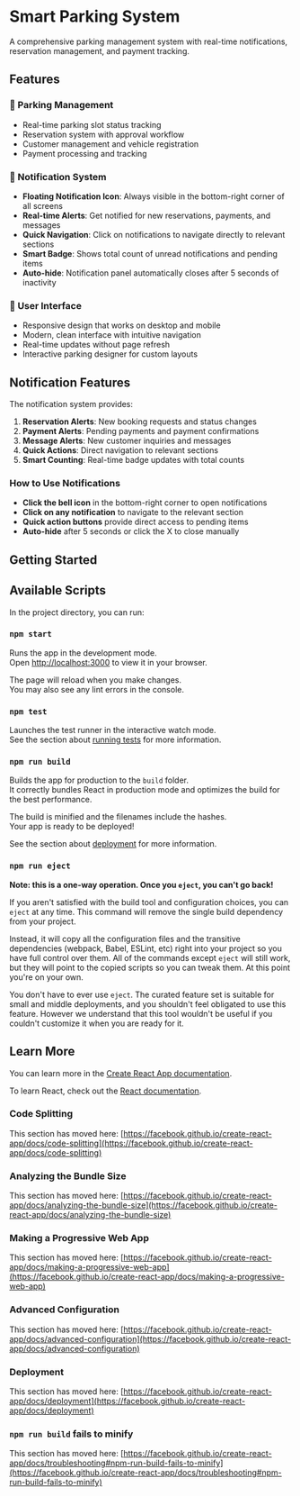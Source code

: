 # Smart Parking System

A comprehensive parking management system with real-time notifications, reservation management, and payment tracking.

## Features

### 🚗 Parking Management
- Real-time parking slot status tracking
- Reservation system with approval workflow
- Customer management and vehicle registration
- Payment processing and tracking

### 🔔 Notification System
- **Floating Notification Icon**: Always visible in the bottom-right corner of all screens
- **Real-time Alerts**: Get notified for new reservations, payments, and messages
- **Quick Navigation**: Click on notifications to navigate directly to relevant sections
- **Smart Badge**: Shows total count of unread notifications and pending items
- **Auto-hide**: Notification panel automatically closes after 5 seconds of inactivity

### 📱 User Interface
- Responsive design that works on desktop and mobile
- Modern, clean interface with intuitive navigation
- Real-time updates without page refresh
- Interactive parking designer for custom layouts

## Notification Features

The notification system provides:

1. **Reservation Alerts**: New booking requests and status changes
2. **Payment Alerts**: Pending payments and payment confirmations  
3. **Message Alerts**: New customer inquiries and messages
4. **Quick Actions**: Direct navigation to relevant sections
5. **Smart Counting**: Real-time badge updates with total counts

### How to Use Notifications

- **Click the bell icon** in the bottom-right corner to open notifications
- **Click on any notification** to navigate to the relevant section
- **Quick action buttons** provide direct access to pending items
- **Auto-hide** after 5 seconds or click the X to close manually

## Getting Started

## Available Scripts

In the project directory, you can run:

### `npm start`

Runs the app in the development mode.\
Open [http://localhost:3000](http://localhost:3000) to view it in your browser.

The page will reload when you make changes.\
You may also see any lint errors in the console.

### `npm test`

Launches the test runner in the interactive watch mode.\
See the section about [running tests](https://facebook.github.io/create-react-app/docs/running-tests) for more information.

### `npm run build`

Builds the app for production to the `build` folder.\
It correctly bundles React in production mode and optimizes the build for the best performance.

The build is minified and the filenames include the hashes.\
Your app is ready to be deployed!

See the section about [deployment](https://facebook.github.io/create-react-app/docs/deployment) for more information.

### `npm run eject`

**Note: this is a one-way operation. Once you `eject`, you can't go back!**

If you aren't satisfied with the build tool and configuration choices, you can `eject` at any time. This command will remove the single build dependency from your project.

Instead, it will copy all the configuration files and the transitive dependencies (webpack, Babel, ESLint, etc) right into your project so you have full control over them. All of the commands except `eject` will still work, but they will point to the copied scripts so you can tweak them. At this point you're on your own.

You don't have to ever use `eject`. The curated feature set is suitable for small and middle deployments, and you shouldn't feel obligated to use this feature. However we understand that this tool wouldn't be useful if you couldn't customize it when you are ready for it.

## Learn More

You can learn more in the [Create React App documentation](https://facebook.github.io/create-react-app/docs/getting-started).

To learn React, check out the [React documentation](https://reactjs.org/).

### Code Splitting

This section has moved here: [https://facebook.github.io/create-react-app/docs/code-splitting](https://facebook.github.io/create-react-app/docs/code-splitting)

### Analyzing the Bundle Size

This section has moved here: [https://facebook.github.io/create-react-app/docs/analyzing-the-bundle-size](https://facebook.github.io/create-react-app/docs/analyzing-the-bundle-size)

### Making a Progressive Web App

This section has moved here: [https://facebook.github.io/create-react-app/docs/making-a-progressive-web-app](https://facebook.github.io/create-react-app/docs/making-a-progressive-web-app)

### Advanced Configuration

This section has moved here: [https://facebook.github.io/create-react-app/docs/advanced-configuration](https://facebook.github.io/create-react-app/docs/advanced-configuration)

### Deployment

This section has moved here: [https://facebook.github.io/create-react-app/docs/deployment](https://facebook.github.io/create-react-app/docs/deployment)

### `npm run build` fails to minify

This section has moved here: [https://facebook.github.io/create-react-app/docs/troubleshooting#npm-run-build-fails-to-minify](https://facebook.github.io/create-react-app/docs/troubleshooting#npm-run-build-fails-to-minify)
